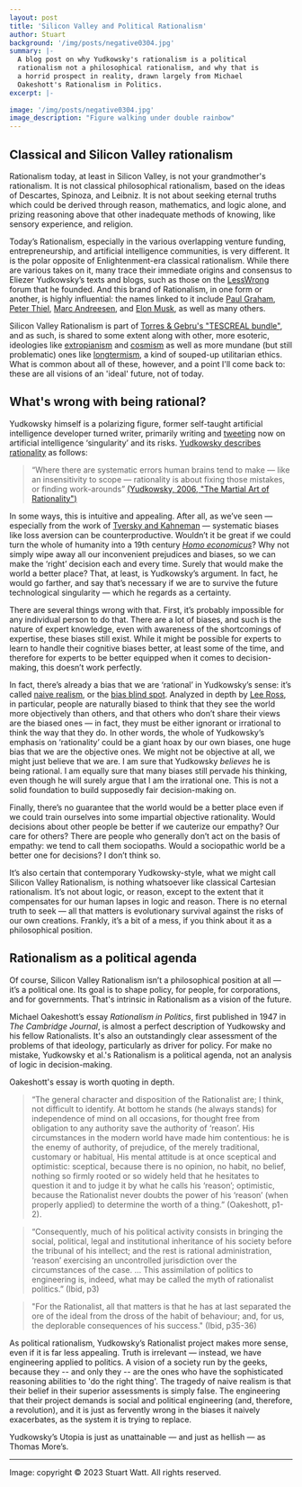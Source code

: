 ```yaml
---
layout: post
title: 'Silicon Valley and Political Rationalism'
author: Stuart
background: '/img/posts/negative0304.jpg'
summary: |-
  A blog post on why Yudkowsky's rationalism is a political 
  rationalism not a philosophical rationalism, and why that is
  a horrid prospect in reality, drawn largely from Michael
  Oakeshott's Rationalism in Politics.
excerpt: |-
  
image: '/img/posts/negative0304.jpg'
image_description: "Figure walking under double rainbow"
---
```


## Classical and Silicon Valley rationalism

Rationalism today, at least in Silicon Valley, is not your grandmother's 
rationalism. It is not classical philosophical rationalism, based 
on the ideas of Descartes, Spinoza, and Leibniz. It is not about seeking
eternal truths which could be derived through reason, mathematics, and logic alone, 
and prizing reasoning above that other inadequate methods of knowing, like 
sensory experience, and religion.

Today’s Rationalism, especially in the various overlapping venture funding, entrepreneurship, 
and artificial intelligence communities, is very different.
It is the polar opposite of Enlightenment-era classical rationalism. While there are 
various takes on it, many trace their immediate origins and consensus to Eliezer Yudkowsky’s texts and blogs, 
such as those on the [LessWrong](https://www.lesswrong.com/) forum that he founded. 
And this brand of Rationalism, in one form or another, is highly influential: 
the names linked to it include 
[Paul Graham](https://web.archive.org/web/20190515030451/https://slatestarcodex.com/advertise/), 
[Peter Thiel](https://www.nytimes.com/2021/02/13/technology/slate-star-codex-rationalists.html), 
[Marc Andreesen](https://a16z.com/2023/06/06/ai-will-save-the-world/), and
[Elon Musk](https://nymag.com/intelligencer/2017/02/the-magical-rationalism-of-elon-musk-and-the-prophets-of-ai.html), as well as many others.

Silicon Valley Rationalism is part of 
[Torres & Gebru's "TESCREAL bundle"](https://www.salon.com/2023/06/11/ai-and-the-of-human-extinction-what-are-the-tech-bros-worried-about-its-not-you-and-me/),
and as such, is shared to some extent along with other, more esoteric, ideologies like
[extropianism](https://www.wired.com/1994/10/extropians/) and 
[cosmism](https://www.bbc.com/future/article/20210420-cosmism-russias-religion-for-the-rocket-age) as well as more mundane (but still problematic) ones like 
[longtermism](https://aeon.co/essays/why-longtermism-is-the-worlds-most-dangerous-secular-credo), a kind 
of souped-up utilitarian ethics. What is common about all of these, however, and a point
I'll come back to: these are all visions of an 'ideal' future, not of today.

## What's wrong with being rational?

Yudkowsky himself is a polarizing figure, former self-taught 
artificial intelligence developer turned writer, primarily writing and 
[tweeting](https://twitter.com/ESYudkowsky) now on artificial 
intelligence ‘singularity’ and its risks. [Yudkowsky describes rationality](https://www.lesswrong.com/posts/teaxCFgtmCQ3E9fy8/the-martial-art-of-rationality) 
as follows:

> “Where there are systematic errors human brains tend to make — like an insensitivity 
> to scope — rationality is about fixing those mistakes, or finding work-arounds”
> [(Yudkowsky, 2006, "The Martial Art of Rationality")](https://www.lesswrong.com/posts/teaxCFgtmCQ3E9fy8/the-martial-art-of-rationality)

In some ways, this is intuitive and appealing. After all, as we’ve seen — especially 
from the work of 
[Tversky and Kahneman](https://www.newyorker.com/books/page-turner/the-two-friends-who-changed-how-we-think-about-how-we-think) — 
systematic biases like loss aversion can be 
counterproductive. Wouldn’t it be great if we could turn the whole of humanity into 
a 19th century [*Homo economicus*](https://www.investopedia.com/terms/h/homoeconomicus.asp)? 
Why not simply wipe away all our inconvenient 
prejudices and biases, so we can make the ‘right’ decision each and every time. 
Surely that would make the world a better place? That, at least, is Yudkowsky’s 
argument. In fact, he would go farther, and say that’s necessary if we are to survive 
the future technological singularity — which he regards as a certainty.

There are several things wrong with that. First, it’s probably impossible for any 
individual person to do that. There are a lot of biases, and such is the nature of 
expert knowledge, even with awareness of the shortcomings of expertise, these 
biases still exist. While it might be possible for experts to learn to handle 
their cognitive biases better, at least some of the time, and therefore for 
experts to be better equipped when it comes to decision-making, this doesn’t 
work perfectly. 

In fact, there’s already a bias that we are ‘rational’ in Yudkowsky’s sense: it’s 
called [naive realism](https://www.psychologytoday.com/us/blog/beyond-school-walls/202101/perceiving-is-believing), 
or the [bias blind spot](https://journals.sagepub.com/doi/10.1177/09637214231178745).
Analyzed in depth by [Lee Ross](https://leeross.org), in particular, people are 
naturally biased to think that they see the world more objectively than others, 
and that others who don’t share their views are the biased ones — in fact, they 
must be either ignorant or irrational to think the way that they do. In other 
words, the whole of Yudkowsky’s emphasis on ‘rationality’ could be a giant hoax 
by our own biases, one huge bias that we are the objective ones. We might not 
be objective at all, we might just believe that we are. I am sure that Yudkowsky 
*believes* he is being rational. I am equally sure that many biases still pervade 
his thinking, even though he will surely argue that I am the irrational one. 
This is not a solid foundation to build supposedly fair decision-making on. 

Finally, there’s no guarantee that the world would be a better place even if we 
could train ourselves into some impartial objective rationality. Would decisions 
about other people be better if we cauterize our empathy? Our care for others? 
There are people who generally don’t act on the basis of empathy: we tend to 
call them sociopaths. Would a sociopathic world be a better one for decisions? 
I don’t think so.

It’s also certain that contemporary Yudkowsky-style, what we might call Silicon 
Valley Rationalism, is nothing whatsoever like classical Cartesian rationalism. 
It’s not about logic, or reason, except to the extent that it compensates for 
our human lapses in logic and reason. There is no eternal truth to seek — all that
matters is evolutionary survival against the risks of our own creations. 
Frankly, it’s a bit of a mess, if you think about it as a philosophical position. 

## Rationalism as a political agenda

Of course, Silicon Valley Rationalism isn’t a philosophical position at all — it’s a political one. Its 
goal is to shape policy, for people, for corporations, and for governments. That's
intrinsic in Rationalism as a vision of the future.

Michael Oakeshott’s essay *Rationalism in Politics*, first published in 1947 in 
*The Cambridge Journal*, 
is almost a perfect description of Yudkowsky and his fellow Rationalists. It's also 
an outstandingly clear assessment of the problems of that ideology, particularly
as driver for policy. For make no mistake, Yudkowsky et al.'s Rationalism is
a political agenda, not an analysis of logic in decision-making.

Oakeshott's essay is worth quoting in depth.

> “The general character and disposition of the Rationalist are; I think, not 
> difficult to identify. At bottom he stands (he always stands) for independence 
> of mind on all occasions, for thought free from obligation to any authority save 
> the authority of ‘reason’. His circumstances in the modern world have made him 
> contentious: he is the enemy of authority, of prejudice, of the merely traditional, 
> customary or habitual, His mental attitude is at once sceptical and optimistic: 
> sceptical, because there is no opinion, no habit, no belief, nothing so firmly 
> rooted or so widely held that he hesitates to question it and to judge it by 
> what he calls his ‘reason’; optimistic, because the Rationalist never doubts 
> the power of his ‘reason’ (when properly applied) to determine the worth of a 
> thing.” (Oakeshott, p1-2).

> “Consequently, much of his political activity consists in bringing the social,
> political, legal and institutional inheritance of his society before the 
> tribunal of his intellect; and the rest is rational administration, ‘reason’ 
> exercising an uncontrolled jurisdiction over the circumstances of the case.
> … This assimilation of politics to engineering is, indeed, what may be called 
> the myth of rationalist politics.” (Ibid, p3)

> "For the Rationalist, all that matters is that he has at last separated the 
> ore of the ideal from the dross of the habit of behaviour; and, for us, the 
> deplorable consequences of his success." (Ibid, p35-36)

As political rationalism, Yudkowsky’s Rationalist project makes more sense, even 
if it is far less appealing. Truth is irrelevant — instead, we have engineering 
applied to politics. A vision of a society run by the geeks, because they -- and only they -- are 
the ones who have the sophisticated reasoning abilities to 'do the right thing'. The tragedy 
of naive realism is that their belief in their superior assessments is simply 
false. The engineering that their project demands is social and political engineering 
(and, therefore, a revolution), and it is just as fervently wrong in the biases it 
naively exacerbates, as the system it is trying to replace. 

Yudkowsky’s Utopia is just as unattainable — and just as hellish — as Thomas More’s. 


<hr>

Image: copyright © 2023 Stuart Watt. All rights reserved.
